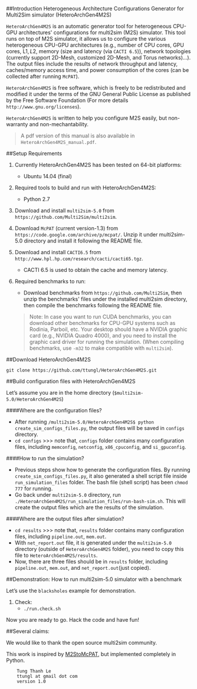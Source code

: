 ##Introduction
Heterogeneous Architecture Configurations Generator for Multi2Sim simulator (HeteroArchGen4M2S) 

`HeteroArchGen4M2S` is an automatic generator tool for heterogeneous CPU-GPU architectures' configurations for multi2sim (M2S) simulator. This tool runs on top of M2S simulator, it allows us to configure the various heterogeneous CPU-GPU architectures (e.g., number of CPU cores, GPU cores, L1$, L2$, memory (size and latency (via `CACTI 6.5`)), network topologies (currently support 2D-Mesh, customized 2D-Mesh, and Torus networks)...). The output files include the results of network throughput and latency, caches/memory access time, and power consumption of the cores (can be collected after running `McPAT`).

`HeteroArchGen4M2S` is free software, which is freely to be redistributed and modified it under the terms of the GNU General Public License as published by the Free Software Foundation (For more details `http://www.gnu.org/licenses`).

`HeteroArchGen4M2S` is written to help you configure M2S 
easily, but non-warranty and non-mechantability.

> A pdf version of this manual is also available in `HeteroArchGen4M2S_manual.pdf`.

##Setup Requirements

1. Currently HeteroArchGen4M2S has been tested on 64-bit platforms:

	* Ubuntu 14.04 (final)

2. Required tools to build and run with HeteroArchGen4M2S:

	* Python 2.7

3. Download and install `multi2sim-5.0` from `https://github.com/Multi2Sim/multi2sim`. 

4. Download `McPAT` (current version-1.3) from `https://code.google.com/archive/p/mcpat/`. Unzip it under multi2sim-5.0 directory and install it following the README file.

5. Download and install `CACTI6.5` from `http://www.hpl.hp.com/research/cacti/cacti65.tgz`. 
	
	* CACTI 6.5 is used to obtain the cache and memory latency.

6. Required benchmarks to run:
	
	* Download benchmarks from `https://github.com/Multi2Sim`, then unzip the benchmarks' files under the installed multi2sim directory, then compile the benchmarks following the README file.
	

	> Note: In case you want to run CUDA benchmarks, you can download other benchmarks for CPU-GPU systems such as Rodinia, Parboil, etc. Your desktop should have a NVIDIA graphic card (e.g., NVIDIA Quadro 4000), and you need to install the graphic card driver for running the simulation. (When compiling benchmarks, use `-m32` to make compatible with `multi2sim`). 

##Download HeteroArchGen4M2S

	git clone https://github.com/ttungl/HeteroArchGen4M2S.git

##Build configuration files with HeteroArchGen4M2S

Let’s assume you are in the home directory (`$multi2sim-5.0/HeteroArchGen4M2S`)

####Where are the configuration files?
* After running `/multi2sim-5.0/HeteroArchGen4M2S$ python create_sim_configs_files.py`, the output files will be saved in `configs` directory.
* `cd configs`	>>> note that, `configs` folder contains many configuration files, including `memconfig`, `netconfig`, `x86_cpuconfig`, and `si_gpuconfig`.

####How to run the simulation?
* Previous steps show how to generate the configuration files. By running `create_sim_configs_files.py`, it also generated a shell script file inside `run_simulation_files` folder. The bash file (shell script) has been `chmod 777` for running.
* Go back under `multi2sim-5.0` directory, run `./HeteroArchGen4M2S/run_simulation_files/run-bash-sim.sh`. This will create the output files which are the results of the simulation.  

####Where are the output files after simulation?
* `cd results`	>>> note that, `results` folder contains many configuration files, including `pipeline.out`, `mem.out`.
* With `net_report.out` file, it is generated under the `multi2sim-5.0` directory (outside of `HeteroArchGen4M2S` folder), you need to copy this file to `HeteroArchGen4M2S/results`.
* Now, there are three files should be in `results` folder, including `pipeline.out`, `mem.out`, and `net_report.out`(just copied).

##Demonstration: How to run multi2sim-5.0 simulator with a benchmark

Let’s use the `blacksholes` example for demonstration. 

1.	Check:
	* `./run.check.sh`
	

Now you are ready to go. Hack the code and have fun!

##Several claims:

We would like to thank the open source multi2sim community.

This work is inspired by [M2StoMcPAT](http://www.ece.umd.edu/~cserafy1/index.htm), but implemented completely in Python. 

		Tung Thanh Le
		ttungl at gmail dot com
		version 1.0

